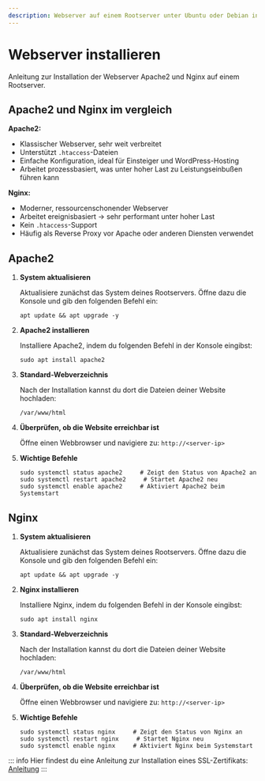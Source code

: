 ```yaml
---
description: Webserver auf einem Rootserver unter Ubuntu oder Debian installieren – komplette Anleitung für Apache2 und Nginx Setup auf Rootservern.
---
```


# Webserver installieren

Anleitung zur Installation der Webserver Apache2 und Nginx auf einem Rootserver.

## Apache2 und Nginx im vergleich

<strong>Apache2:</strong>

- Klassischer Webserver, sehr weit verbreitet
- Unterstützt `.htaccess`-Dateien
- Einfache Konfiguration, ideal für Einsteiger und WordPress-Hosting
- Arbeitet prozessbasiert, was unter hoher Last zu Leistungseinbußen führen kann

<strong>Nginx:</strong>

- Moderner, ressourcenschonender Webserver
- Arbeitet ereignisbasiert → sehr performant unter hoher Last
- Kein `.htaccess`-Support
- Häufig als Reverse Proxy vor Apache oder anderen Diensten verwendet

## Apache2

1. <strong>System aktualisieren</strong>

    Aktualisiere zunächst das System deines Rootservers. Öffne dazu die Konsole und gib den folgenden Befehl ein:

    ```
    apt update && apt upgrade -y
    ```

2. <strong>Apache2 installieren</strong>

    Installiere Apache2, indem du folgenden Befehl in der Konsole eingibst:

    ```
    sudo apt install apache2
    ```

3. <strong>Standard-Webverzeichnis</strong>

    Nach der Installation kannst du dort die Dateien deiner Website hochladen:

    ```
    /var/www/html
    ```

4. <strong>Überprüfen, ob die Website erreichbar ist</strong>

    Öffne einen Webbrowser und navigiere zu: ``` http://<server-ip> ```

5. <strong>Wichtige Befehle</strong>

    ```
    sudo systemctl status apache2     # Zeigt den Status von Apache2 an
    sudo systemctl restart apache2     # Startet Apache2 neu
    sudo systemctl enable apache2     # Aktiviert Apache2 beim Systemstart
    ```

## Nginx

1. <strong>System aktualisieren</strong>

    Aktualisiere zunächst das System deines Rootservers. Öffne dazu die Konsole und gib den folgenden Befehl ein:

    ```
    apt update && apt upgrade -y
    ```

2. <strong>Nginx installieren</strong>

    Installiere Nginx, indem du folgenden Befehl in der Konsole eingibst:

    ```
    sudo apt install nginx
    ```

3. <strong>Standard-Webverzeichnis</strong>

    Nach der Installation kannst du dort die Dateien deiner Website hochladen:

    ```
    /var/www/html
    ```

4. <strong>Überprüfen, ob die Website erreichbar ist</strong>

    Öffne einen Webbrowser und navigiere zu: ``` http://<server-ip> ```

5. <strong>Wichtige Befehle</strong>

    ```
    sudo systemctl status nginx     # Zeigt den Status von Nginx an
    sudo systemctl restart nginx     # Startet Nginx neu
    sudo systemctl enable nginx     # Aktiviert Nginx beim Systemstart
    ```

::: info
Hier findest du eine Anleitung zur Installation eines SSL-Zertifikats: [Anleitung](certbot-installieren.md)
:::
